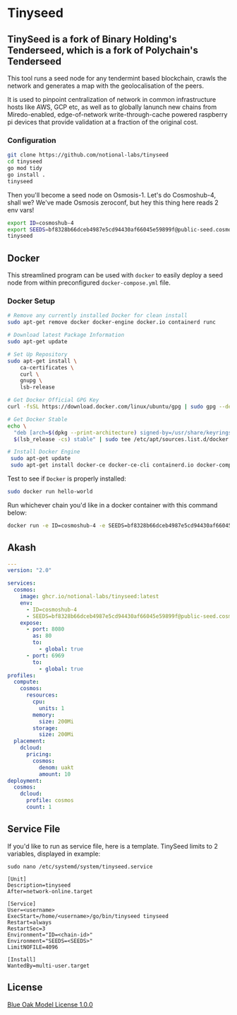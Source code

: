 # Tinyseed

## TinySeed is a fork of Binary Holding's Tenderseed, which is a fork of Polychain's Tenderseed

This tool runs a seed node for any tendermint based blockchain, crawls the network and generates a map with the geolocalisation of the peers.

It is used to pinpoint centralization of network in common infrastructure hosts like AWS, GCP etc, as well as to globally lanunch new chains from Miredo-enabled, edge-of-network write-through-cache powered raspberry pi devices that provide validation at a fraction of the original cost. 
 

### Configuration

```bash
git clone https://github.com/notional-labs/tinyseed
cd tinyseed
go mod tidy
go install .
tinyseed
```

Then you'll become a seed node on Osmosis-1. Let's do Cosmoshub-4, shall we? We've made Osmosis zeroconf, but hey this
thing here reads 2 env vars!

```bash
export ID=cosmoshub-4
export SEEDS=bf8328b66dceb4987e5cd94430af66045e59899f@public-seed.cosmos.vitwit.com:26656,cfd785a4224c7940e9a10f6c1ab24c343e923bec@164.68.107.188:26656,d72b3011ed46d783e369fdf8ae2055b99a1e5074@173.249.50.25:26656,ba3bacc714817218562f743178228f23678b2873@public-seed-node.cosmoshub.certus.one:26656,3c7cad4154967a294b3ba1cc752e40e8779640ad@84.201.128.115:26656,366ac852255c3ac8de17e11ae9ec814b8c68bddb@51.15.94.196:26656
tinyseed
```



## Docker

This streamlined program can be used with `docker` to easily deploy a seed node from within preconfigured `docker-compose.yml` file.

### Docker Setup
```bash
# Remove any currently installed Docker for clean install
sudo apt-get remove docker docker-engine docker.io containerd runc

# Download latest Package Information
sudo apt-get update

# Set Up Repository
sudo apt-get install \
    ca-certificates \
    curl \
    gnupg \
    lsb-release

# Get Docker Official GPG Key
curl -fsSL https://download.docker.com/linux/ubuntu/gpg | sudo gpg --dearmor -o /usr/share/keyrings/docker-archive-keyring.gpg

# Get Docker Stable
echo \
  "deb [arch=$(dpkg --print-architecture) signed-by=/usr/share/keyrings/docker-archive-keyring.gpg] https://download.docker.com/linux/ubuntu \
  $(lsb_release -cs) stable" | sudo tee /etc/apt/sources.list.d/docker.list > /dev/null

# Install Docker Engine
 sudo apt-get update
 sudo apt-get install docker-ce docker-ce-cli containerd.io docker-compose-plugin -y
 ```

Test to see if `Docker` is properly installed:
 ```bash
 sudo docker run hello-world
 ```
 
Run whichever chain you'd like in a docker container with this command below:

```bash
docker run -e ID=cosmoshub-4 -e SEEDS=bf8328b66dceb4987e5cd94430af66045e59899f@public-seed.cosmos.vitwit.com:26656,cfd785a4224c7940e9a10f6c1ab24c343e923bec@164.68.107.188:26656,d72b3011ed46d783e369fdf8ae2055b99a1e5074@173.249.50.25:26656,ba3bacc714817218562f743178228f23678b2873@public-seed-node.cosmoshub.certus.one:26656,3c7cad4154967a294b3ba1cc752e40e8779640ad@84.201.128.115:26656,366ac852255c3ac8de17e11ae9ec814b8c68bddb@51.15.94.196:26656 ghcr.io/notional-labs/tinyseed
```


## Akash

```yaml
---
version: "2.0"

services:
  cosmos:
    image: ghcr.io/notional-labs/tinyseed:latest
    env:
      - ID=cosmoshub-4
      - SEEDS=bf8328b66dceb4987e5cd94430af66045e59899f@public-seed.cosmos.vitwit.com:26656,cfd785a4224c7940e9a10f6c1ab24c343e923bec@164.68.107.188:26656,d72b3011ed46d783e369fdf8ae2055b99a1e5074@173.249.50.25:26656,ba3bacc714817218562f743178228f23678b2873@public-seed-node.cosmoshub.certus.one:26656,3c7cad4154967a294b3ba1cc752e40e8779640ad@84.201.128.115:26656,366ac852255c3ac8de17e11ae9ec814b8c68bddb@51.15.94.196:26656
    expose:
      - port: 8080
        as: 80
        to:
          - global: true
      - port: 6969
        to:
          - global: true
profiles:
  compute:
    cosmos:
      resources:
        cpu:
          units: 1
        memory:
          size: 200Mi
        storage:
          size: 200Mi
  placement:
    dcloud:
      pricing:
        cosmos:
          denom: uakt
          amount: 10
deployment:
  cosmos:
    dcloud:
      profile: cosmos
      count: 1
```

## Service File

If you'd like to run as service file, here is a template. TinySeed limits to 2 variables, displayed in example:

```
sudo nano /etc/systemd/system/tinyseed.service
```

```
[Unit]
Description=tinyseed
After=network-online.target

[Service]
User=<username>
ExecStart=/home/<username>/go/bin/tinyseed tinyseed
Restart=always
RestartSec=3
Environment="ID=<chain-id>"
Environment="SEEDS=<SEEDS>"
LimitNOFILE=4096

[Install]
WantedBy=multi-user.target
```

## License

[Blue Oak Model License 1.0.0](https://blueoakcouncil.org/license/1.0.0)
